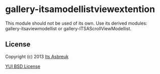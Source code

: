 gallery-itsamodellistviewextention
==================================


This module should not be used of its own.
Use its derived modules: gallery-itsaviewmodellist or gallery-ITSAScrollViewModellist.


License
-------

Copyright (c) 2013 [Its Asbreuk](http://http://itsasbreuk.nl)

[YUI BSD License](http://developer.yahoo.com/yui/license.html)
